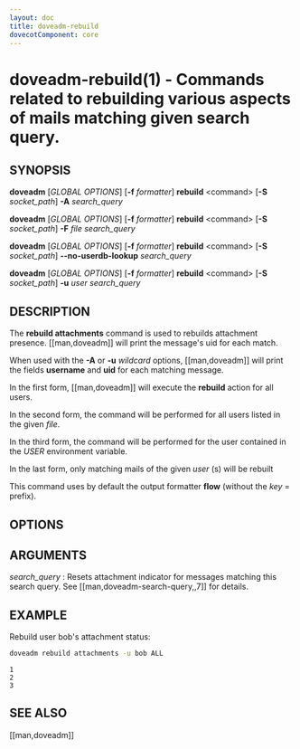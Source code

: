 ```yaml
---
layout: doc
title: doveadm-rebuild
dovecotComponent: core
---
```


# doveadm-rebuild(1) - Commands related to rebuilding various aspects of mails matching given search query.

## SYNOPSIS

**doveadm** [*GLOBAL OPTIONS*] [**-f** *formatter*] **rebuild** \<command\> [**-S** *socket_path*] **-A** *search_query*

**doveadm** [*GLOBAL OPTIONS*] [**-f** *formatter*] **rebuild** \<command\> [**-S** *socket_path*] **-F** *file* *search_query*

**doveadm** [*GLOBAL OPTIONS*] [**-f** *formatter*] **rebuild** \<command\> [**-S** *socket_path*] **\-\-no-userdb-lookup** *search_query*

**doveadm** [*GLOBAL OPTIONS*] [**-f** *formatter*] **rebuild** \<command\> [**-S** *socket_path*] **-u** *user* *search_query*

## DESCRIPTION

The **rebuild attachments** command is used to rebuilds attachment
presence. [[man,doveadm]] will print the message's uid for each match.

When used with the **-A** or **-u** *wildcard* options,
[[man,doveadm]] will print the fields **username** and **uid** for
each matching message.

In the first form, [[man,doveadm]] will execute the **rebuild** action for
all users.

In the second form, the command will be performed for all users listed in
the given *file*.

In the third form, the command will be performed for the user contained in the
*USER* environment variable.

In the last form, only matching mails of the given *user* (s) will be
rebuilt

<!-- @include: include/global-options-formatter.inc -->

This command uses by default the output formatter **flow** (without the
*key* = prefix).

## OPTIONS

<!-- @include: include/option-A.inc -->

<!-- @include: include/option-F-file.inc -->

<!-- @include: include/option-no-userdb-lookup.inc -->

<!-- @include: include/option-S-socket.inc -->

<!-- @include: include/option-u-user.inc -->

## ARGUMENTS

*search_query*
:   Resets attachment indicator for messages matching this search query.
    See [[man,doveadm-search-query,,7]] for details.

## EXAMPLE

Rebuild user bob's attachment status:

```sh
doveadm rebuild attachments -u bob ALL
```
```
1
2
3
```

<!-- @include: include/reporting-bugs.inc -->

## SEE ALSO

[[man,doveadm]]
